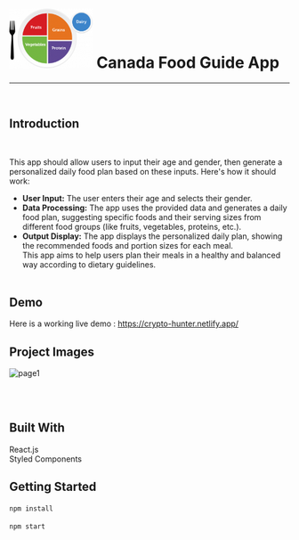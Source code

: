  # <img src="myplate-brand--labelled.png" alt="Alt text" width="150"/> Canada Food Guide App 
---  

<br>   

## Introduction
<br>

 This app should allow users to input their age and gender, then generate a personalized daily food plan based on these inputs. Here's how it should work: <br>
 
- **User Input:** The user enters their age and selects their gender. <br>
- **Data Processing:** The app uses the provided data and generates a daily food plan, suggesting specific foods and their serving sizes from different food groups (like fruits, vegetables, proteins, etc.).<br>
- **Output Display:** The app displays the personalized daily plan, showing the recommended foods and portion sizes for each meal. <br>
This app aims to help users plan their meals in a healthy and balanced way according to dietary guidelines.
<br><br>
## Demo  
Here is a working live demo : https://crypto-hunter.netlify.app/

## Project Images

![page1](https://github.com/user-attachments/assets/847452dd-073d-4f4e-8609-8fad5b8f3853)  


<br><br>

## Built With
React.js <br>
Styled Components <br>


Getting Started
---

    npm install  
    
    npm start

